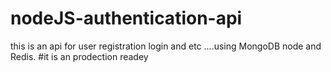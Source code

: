 # nodeJS-authentication-api
this is an api for user registration login and etc ....using MongoDB node and Redis.
#it is an prodection readey
